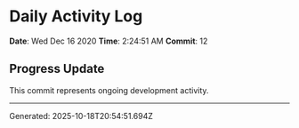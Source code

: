 # Daily Activity Log

**Date**: Wed Dec 16 2020
**Time**: 2:24:51 AM
**Commit**: 12

## Progress Update

This commit represents ongoing development activity.

---
Generated: 2025-10-18T20:54:51.694Z
